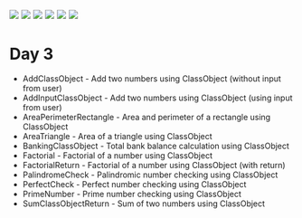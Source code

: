 ![](https://img.shields.io/badge/git-fff7f8?colorA=faf0f0&colorB=db4823&style=for-the-badge&logo=git)
![](https://img.shields.io/badge/github-fff7f8?colorA=080808&colorB=8a8a8a&style=for-the-badge&logo=github)
![](https://img.shields.io/badge/for-you-099450?colorA=b0c92e&colorB=487d3e&style=for-the-badge)
![](https://img.shields.io/badge/check_it-out-bee5ed?colorA=3fc5d1&colorB=469acf&style=for-the-badge)
![](https://img.shields.io/badge/java-learned-bee5ed?colorA=70a8c4&colorB=007396&style=for-the-badge&logo=java)
![](https://img.shields.io/badge/visual_studio_code-1.47.3-181717?colorA=ae36d6&style=for-the-badge&logo=visual-studio-code)
---
# Day 3
   * AddClassObject - Add two numbers using ClassObject (without input from user)
   * AddInputClassObject - Add two numbers using ClassObject (using input from user)
   * AreaPerimeterRectangle - Area and perimeter of a rectangle using ClassObject
   * AreaTriangle - Area of a triangle using ClassObject
   * BankingClassObject - Total bank balance calculation using ClassObject
   * Factorial - Factorial of a number using ClassObject
   * FactorialReturn - Factorial of a number using ClassObject (with return)
   * PalindromeCheck - Palindromic number checking using ClassObject
   * PerfectCheck - Perfect number checking using ClassObject
   * PrimeNumber - Prime number checking using ClassObject
   * SumClassObjectReturn - Sum of two numbers using ClassObject
